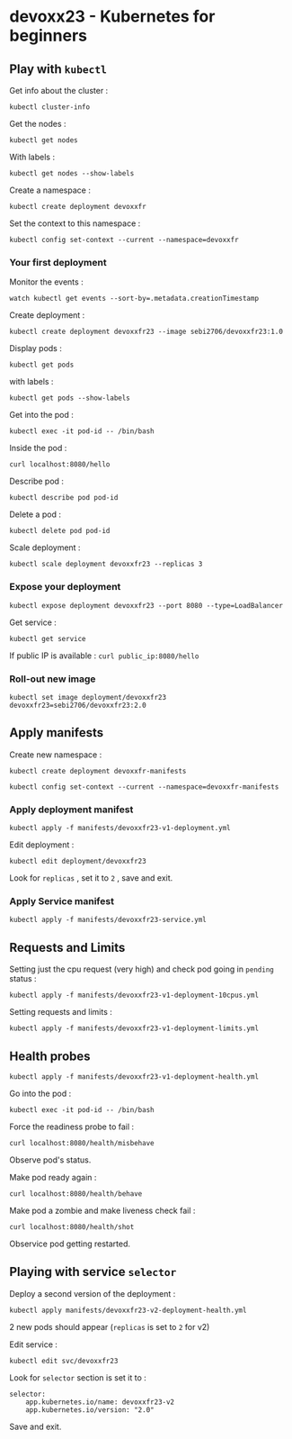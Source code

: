 # devoxx23 - Kubernetes for beginners

## Play with `kubectl` 

Get info about the cluster : 

`kubectl cluster-info`

Get the nodes : 

`kubectl get nodes`

With labels : 

`kubectl get nodes --show-labels`

Create a namespace : 

`kubectl create deployment devoxxfr`

Set the context to this namespace : 

`kubectl config set-context --current --namespace=devoxxfr`


### Your first deployment 

Monitor the events :

`watch kubectl get events --sort-by=.metadata.creationTimestamp`

Create deployment :

`kubectl create deployment devoxxfr23 --image sebi2706/devoxxfr23:1.0`

Display pods : 

`kubectl get pods` 

with labels : 

`kubectl get pods --show-labels`

Get into the pod : 

`kubectl exec -it pod-id -- /bin/bash`

Inside the pod : 

`curl localhost:8080/hello`

Describe pod :

`kubectl describe pod pod-id`

Delete a pod : 

`kubectl delete pod pod-id`

Scale deployment : 

`kubectl scale deployment devoxxfr23 --replicas 3` 

### Expose your deployment 

`kubectl expose deployment devoxxfr23 --port 8080 --type=LoadBalancer`

Get service : 

`kubectl get service`

If public IP is available : `curl public_ip:8080/hello`

### Roll-out new image 

`kubectl set image deployment/devoxxfr23 devoxxfr23=sebi2706/devoxxfr23:2.0`

## Apply manifests 

Create new namespace :

`kubectl create deployment devoxxfr-manifests`

`kubectl config set-context --current --namespace=devoxxfr-manifests`

### Apply deployment manifest

`kubectl apply -f manifests/devoxxfr23-v1-deployment.yml`

Edit deployment : 

`kubectl edit deployment/devoxxfr23`

Look for `replicas` , set it to `2` , save and exit.

### Apply Service manifest 

`kubectl apply -f manifests/devoxxfr23-service.yml`

## Requests and Limits 

Setting just the cpu request (very high) and check pod going in `pending` status : 

`kubectl apply -f manifests/devoxxfr23-v1-deployment-10cpus.yml`

Setting requests and limits : 

`kubectl apply -f manifests/devoxxfr23-v1-deployment-limits.yml`

## Health probes

`kubectl apply -f manifests/devoxxfr23-v1-deployment-health.yml`

Go into the pod : 

`kubectl exec -it pod-id -- /bin/bash`

Force the readiness probe to fail : 

`curl localhost:8080/health/misbehave`

Observe pod's status.

Make pod ready again : 

`curl localhost:8080/health/behave`

Make pod a zombie and make liveness check fail : 

`curl localhost:8080/health/shot`

Observice pod getting restarted. 

## Playing with service `selector` 

Deploy a second version of the deployment : 

`kubectl apply manifests/devoxxfr23-v2-deployment-health.yml`

2 new pods should appear (`replicas` is set to `2` for v2)

Edit service : 

`kubectl edit svc/devoxxfr23`

Look for `selector` section is set it to :

```
selector:
    app.kubernetes.io/name: devoxxfr23-v2
    app.kubernetes.io/version: "2.0"
```

Save and exit. 


